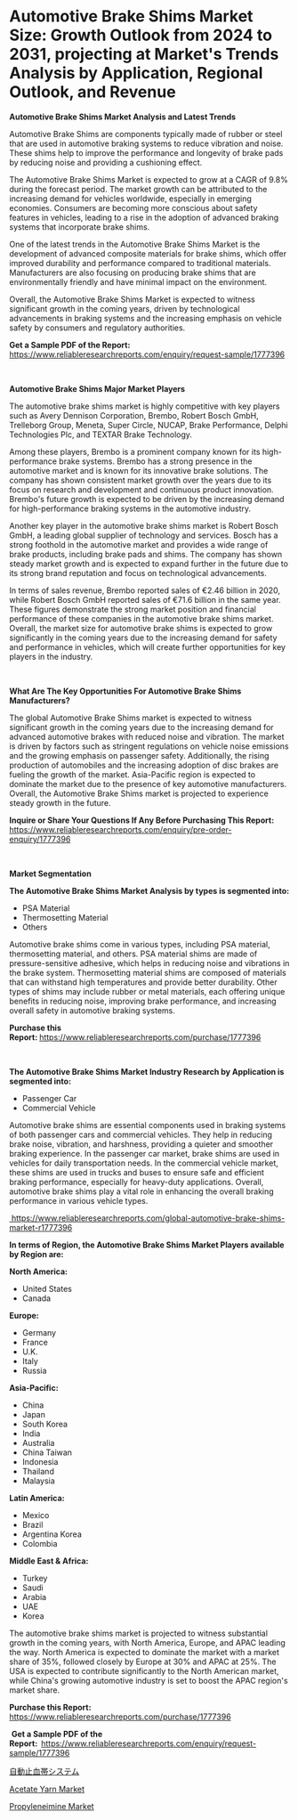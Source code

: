 <p><h1>Automotive Brake Shims Market Size: Growth Outlook from 2024 to 2031, projecting at Market's Trends Analysis by Application, Regional Outlook, and Revenue</h1></p><p><strong>Automotive Brake Shims Market Analysis and Latest Trends</strong></p>
<p><p>Automotive Brake Shims are components typically made of rubber or steel that are used in automotive braking systems to reduce vibration and noise. These shims help to improve the performance and longevity of brake pads by reducing noise and providing a cushioning effect.</p><p>The Automotive Brake Shims Market is expected to grow at a CAGR of 9.8% during the forecast period. The market growth can be attributed to the increasing demand for vehicles worldwide, especially in emerging economies. Consumers are becoming more conscious about safety features in vehicles, leading to a rise in the adoption of advanced braking systems that incorporate brake shims.</p><p>One of the latest trends in the Automotive Brake Shims Market is the development of advanced composite materials for brake shims, which offer improved durability and performance compared to traditional materials. Manufacturers are also focusing on producing brake shims that are environmentally friendly and have minimal impact on the environment.</p><p>Overall, the Automotive Brake Shims Market is expected to witness significant growth in the coming years, driven by technological advancements in braking systems and the increasing emphasis on vehicle safety by consumers and regulatory authorities.</p></p>
<p><strong>Get a Sample PDF of the Report:&nbsp;</strong> <a href="https://www.reliableresearchreports.com/enquiry/request-sample/1777396">https://www.reliableresearchreports.com/enquiry/request-sample/1777396</a></p>
<p>&nbsp;</p>
<p><strong>Automotive Brake Shims Major Market Players</strong></p>
<p><p>The automotive brake shims market is highly competitive with key players such as Avery Dennison Corporation, Brembo, Robert Bosch GmbH, Trelleborg Group, Meneta, Super Circle, NUCAP, Brake Performance, Delphi Technologies Plc, and TEXTAR Brake Technology. </p><p>Among these players, Brembo is a prominent company known for its high-performance brake systems. Brembo has a strong presence in the automotive market and is known for its innovative brake solutions. The company has shown consistent market growth over the years due to its focus on research and development and continuous product innovation. Brembo's future growth is expected to be driven by the increasing demand for high-performance braking systems in the automotive industry.</p><p>Another key player in the automotive brake shims market is Robert Bosch GmbH, a leading global supplier of technology and services. Bosch has a strong foothold in the automotive market and provides a wide range of brake products, including brake pads and shims. The company has shown steady market growth and is expected to expand further in the future due to its strong brand reputation and focus on technological advancements.</p><p>In terms of sales revenue, Brembo reported sales of €2.46 billion in 2020, while Robert Bosch GmbH reported sales of €71.6 billion in the same year. These figures demonstrate the strong market position and financial performance of these companies in the automotive brake shims market. Overall, the market size for automotive brake shims is expected to grow significantly in the coming years due to the increasing demand for safety and performance in vehicles, which will create further opportunities for key players in the industry.</p></p>
<p>&nbsp;</p>
<p><strong>What Are The Key Opportunities For Automotive Brake Shims Manufacturers?</strong></p>
<p><p>The global Automotive Brake Shims market is expected to witness significant growth in the coming years due to the increasing demand for advanced automotive brakes with reduced noise and vibration. The market is driven by factors such as stringent regulations on vehicle noise emissions and the growing emphasis on passenger safety. Additionally, the rising production of automobiles and the increasing adoption of disc brakes are fueling the growth of the market. Asia-Pacific region is expected to dominate the market due to the presence of key automotive manufacturers. Overall, the Automotive Brake Shims market is projected to experience steady growth in the future.</p></p>
<p><strong>Inquire or Share Your Questions If Any Before Purchasing This Report:</strong> <a href="https://www.reliableresearchreports.com/enquiry/pre-order-enquiry/1777396">https://www.reliableresearchreports.com/enquiry/pre-order-enquiry/1777396</a></p>
<p>&nbsp;</p>
<p><strong>Market Segmentation</strong></p>
<p><strong>The Automotive Brake Shims Market Analysis by types is segmented into:</strong></p>
<p><ul><li>PSA Material</li><li>Thermosetting Material</li><li>Others</li></ul></p>
<p><p>Automotive brake shims come in various types, including PSA material, thermosetting material, and others. PSA material shims are made of pressure-sensitive adhesive, which helps in reducing noise and vibrations in the brake system. Thermosetting material shims are composed of materials that can withstand high temperatures and provide better durability. Other types of shims may include rubber or metal materials, each offering unique benefits in reducing noise, improving brake performance, and increasing overall safety in automotive braking systems.</p></p>
<p><strong>Purchase this Report:&nbsp;</strong><a href="https://www.reliableresearchreports.com/purchase/1777396">https://www.reliableresearchreports.com/purchase/1777396</a></p>
<p>&nbsp;</p>
<p><strong>The Automotive Brake Shims Market Industry Research by Application is segmented into:</strong></p>
<p><ul><li>Passenger Car</li><li>Commercial Vehicle</li></ul></p>
<p><p>Automotive brake shims are essential components used in braking systems of both passenger cars and commercial vehicles. They help in reducing brake noise, vibration, and harshness, providing a quieter and smoother braking experience. In the passenger car market, brake shims are used in vehicles for daily transportation needs. In the commercial vehicle market, these shims are used in trucks and buses to ensure safe and efficient braking performance, especially for heavy-duty applications. Overall, automotive brake shims play a vital role in enhancing the overall braking performance in various vehicle types.</p></p>
<p><a href="https://www.reliableresearchreports.com/global-automotive-brake-shims-market-r1777396">&nbsp;https://www.reliableresearchreports.com/global-automotive-brake-shims-market-r1777396</a></p>
<p><strong>In terms of Region, the Automotive Brake Shims Market Players available by Region are:</strong></p>
<p>
    <p> <strong> North America: </strong>
        <ul>
            <li>United States</li>
            <li>Canada</li>
        </ul>
        </p> 
    <p> <strong> Europe: </strong>
        <ul>
            <li>Germany</li>
            <li>France</li>
            <li>U.K.</li>
            <li>Italy</li>
            <li>Russia</li>
        </ul>
        </p> 
    <p> <strong> Asia-Pacific: </strong>
        <ul>
            <li>China</li>
            <li>Japan</li>
            <li>South Korea</li>
            <li>India</li>
            <li>Australia</li>
            <li>China Taiwan</li>
            <li>Indonesia</li>
            <li>Thailand</li>
            <li>Malaysia</li>
        </ul>
        </p> 
    <p> <strong> Latin America: </strong>
        <ul>
            <li>Mexico</li>
            <li>Brazil</li>
            <li>Argentina Korea</li>
            <li>Colombia</li>
        </ul>
        </p> 
    <p> <strong> Middle East & Africa: </strong>
        <ul>
            <li>Turkey</li>
            <li>Saudi</li>
            <li>Arabia</li>
            <li>UAE</li>
            <li>Korea</li>
        </ul>
    </p>
    </p>
<p><p>The automotive brake shims market is projected to witness substantial growth in the coming years, with North America, Europe, and APAC leading the way. North America is expected to dominate the market with a market share of 35%, followed closely by Europe at 30% and APAC at 25%. The USA is expected to contribute significantly to the North American market, while China's growing automotive industry is set to boost the APAC region's market share.</p></p>
<p><strong>Purchase this Report: </strong><a href="https://www.reliableresearchreports.com/purchase/1777396">https://www.reliableresearchreports.com/purchase/1777396</a></p>
<p>&nbsp;<strong>Get a Sample PDF of the Report:&nbsp;&nbsp;</strong><a href="https://www.reliableresearchreports.com/enquiry/request-sample/1777396">https://www.reliableresearchreports.com/enquiry/request-sample/1777396</a></p>
<p><strong></strong></p>
<p><p><a href="https://medium.com/@vincemarvin1/%E8%87%AA%E5%8B%95%E6%8B%AC%E7%B4%84%E5%B8%AF%E3%82%B7%E3%82%B9%E3%83%86%E3%83%A0%E5%B8%82%E5%A0%B4%E3%81%AE%E8%A6%8F%E6%A8%A1-cagr-%E3%83%88%E3%83%AC%E3%83%B3%E3%83%89-2024-2030-c46757602fa5">自動止血帯システム</a></p><p><a href="https://www.linkedin.com/pulse/acetate-yarn-market-size-2024-2031-global-industrial-analysis-apkge?trackingId=wgyQPXVjCpN1MQTM4zvMpg%3D%3D">Acetate Yarn Market</a></p><p><a href="https://www.linkedin.com/pulse/propyleneimine-market-research-report-unlocks-analysis-pp2ve?trackingId=ypN3pPaGp0BPKHtYa07%2B8w%3D%3D">Propyleneimine Market</a></p></p>